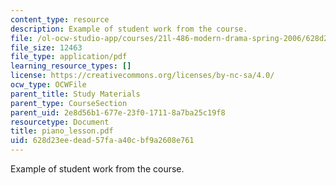 ```yaml
---
content_type: resource
description: Example of student work from the course.
file: /ol-ocw-studio-app/courses/21l-486-modern-drama-spring-2006/628d23eedead57faa40cbf9a2608e761_piano_lesson.pdf
file_size: 12463
file_type: application/pdf
learning_resource_types: []
license: https://creativecommons.org/licenses/by-nc-sa/4.0/
ocw_type: OCWFile
parent_title: Study Materials
parent_type: CourseSection
parent_uid: 2e8d56b1-677e-23f0-1711-8a7ba25c19f8
resourcetype: Document
title: piano_lesson.pdf
uid: 628d23ee-dead-57fa-a40c-bf9a2608e761
---
```

Example of student work from the course.